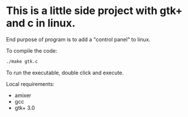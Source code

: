 # This is a little side project with gtk+ and c in linux.
End purpose of program is to add a "control panel" to linux.

To compile the code:
```bash
./make gtk.c
```
To run the executable, double click and execute.

Local requirements:
- amixer
- gcc
- gtk+ 3.0
